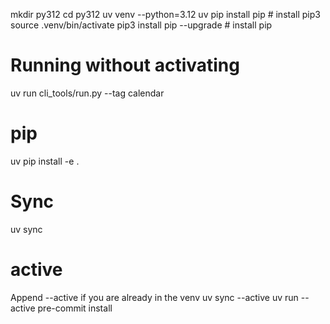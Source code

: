 mkdir py312
cd py312
uv venv --python=3.12
uv pip install pip           # install pip3
source .venv/bin/activate
pip3 install pip --upgrade   # install pip

# Running without activating
uv run cli_tools/run.py --tag calendar

# pip
uv pip install -e .

# Sync
uv sync

# active
Append --active if you are already in the venv
uv sync --active
uv run --active pre-commit install
